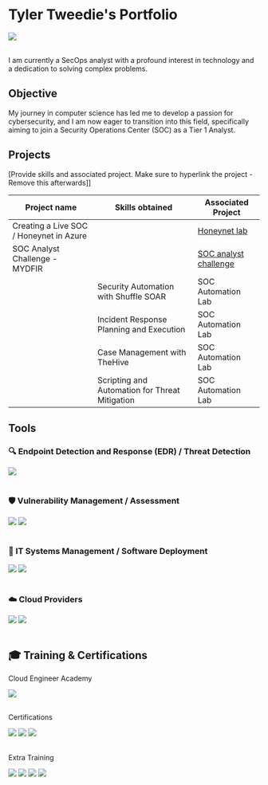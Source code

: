# Tyler Tweedie's Portfolio

<a href="https://www.linkedin.com/in/tylertweedie" target="_blank">
  <img src="https://img.shields.io/badge/-LinkedIn-0072b1?&style=for-the-badge&logo=linkedin&logoColor=white" />
</a>
<br>
</br>

I am currently a SecOps analyst with a profound interest in technology and a dedication to solving complex problems.

## Objective

My journey in computer science has led me to develop a passion for cybersecurity, and I am now eager to transition into this field, specifically aiming to join a Security Operations Center (SOC) as a Tier 1 Analyst.

## Projects
[Provide skills and associated project. Make sure to hyperlink the project - Remove this afterwards]]

|Project name                               | Skills obtained                               | Associated Project         |
|-------------------                        |-----------------------------------------------|----------------------------|
|Creating a Live SOC / Honeynet in Azure    |                                               | <a href="https://github.com/TylerTweedie/Cloud-SOC">Honeynet lab</a>|
|SOC Analyst Challenge - MYDFIR             |                                               | <a href="https://github.com/TylerTweedie/MyDFIR-SOC-analyst">SOC analyst challenge</a>|
|                                           | Security Automation with Shuffle SOAR         | SOC Automation Lab|
|                                           | Incident Response Planning and Execution      | SOC Automation Lab|
|                                           | Case Management with TheHive                  | SOC Automation Lab|
|                                           | Scripting and Automation for Threat Mitigation| SOC Automation Lab|

## Tools

### 🔍 Endpoint Detection and Response (EDR) / Threat Detection
<div>
    <img src="https://img.shields.io/badge/-CrowdStrike-E4002B?style=for-the-badge&logo=CrowdStrike&logoColor=white" />
    
</div>

<br>

### 🛡️ Vulnerability Management / Assessment
<div>
    <img src="https://img.shields.io/badge/-Microsoft_Defender_for_Endpoint-00A4EF?&style=for-the-badge&logo=Microsoft&logoColor=white" />
    <img src="https://img.shields.io/badge/-Tenable-0296D8?style=for-the-badge&logo=Tenable&logoColor=white" />
</div>

<br>

### 🧰 IT Systems Management / Software Deployment
<div>
    <img src="https://img.shields.io/badge/-PDQ%20Deploy-1A1A1A?style=for-the-badge&logo=windows&logoColor=white" />
    <img src="https://img.shields.io/badge/-Action1-007ACC?style=for-the-badge&logo=security&logoColor=white" />
</div>

<br>

### ☁️ Cloud Providers
<div>
    <img src="https://img.shields.io/badge/AWS-232F3E?style=for-the-badge&logo=Amazon%20AWS&logoColor=white" />
    <img src="https://img.shields.io/badge/Azure-0078D4?style=for-the-badge&logo=Microsoft%20Azure&logoColor=white" />
</div>

<br>


## 🎓 Training & Certifications
<div>
</div>

Cloud Engineer Academy


<div>
<img src="https://img.shields.io/badge/-Cloud%20Engineer%20Academy-5C2D91?style=for-the-badge&logo=Cloudflare&logoColor=white" />
</div>

<br>

Certifications


<div>
<img src="https://img.shields.io/badge/-Security%2B-FF0000?&style=for-the-badge&logo=CompTIA&logoColor=white" />
<img src="https://img.shields.io/badge/ISC²%20Certified%20in%20Cybersecurity-006400?style=for-the-badge&logo=ISC2&logoColor=white" />
<img src="https://img.shields.io/badge/Google%20Cybersecurity%20Certificate-4285F4?style=for-the-badge&logo=Google&logoColor=white" />
</div>

<br>

Extra Training


<div>
<img src="https://img.shields.io/badge/Professor%20Messer%20A%2B-EA4335?style=for-the-badge&logo=BookStack&logoColor=white" />
<img src="https://img.shields.io/badge/Professor%20Messer%20Network%2B-4285F4?style=for-the-badge&logo=BookStack&logoColor=white" />
<img src="https://img.shields.io/badge/Professor%20Messer%20Security%2B-34A853?style=for-the-badge&logo=BookStack&logoColor=white" />
<img src="https://img.shields.io/badge/Linux%20Journey-000000?style=for-the-badge&logo=Linux&logoColor=white" />
</div>
